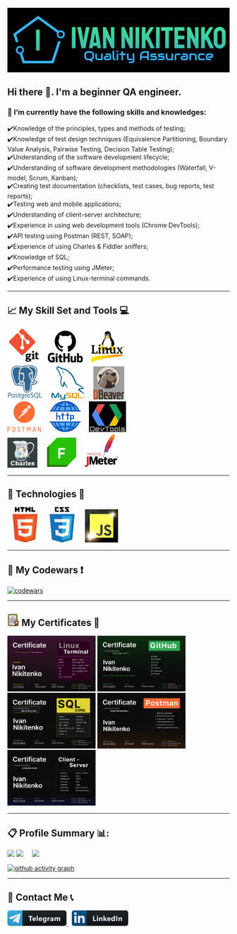 ![Logo](assets/header-logo.png)

## Hi there 👋. I'm a beginner QA engineer.
### 💎 I’m currently have the following skills and knowledges:
✔️Knowledge of the principles, types and methods of testing; <br>
✔️Knowledge of test design techniques (Equivalence Partitioning, Boundary Value Analysis, Pairwise Testing, Decision Table Testing); <br>
✔️Understanding of the software development lifecycle; <br>
✔️Understanding of software development methodologies (Waterfall, V-model, Scrum, Kanban); <br>
✔️Creating test documentation (checklists, test cases, bug reports, test reports); <br>
✔️Testing web and mobile applications; <br>
✔️Understanding оf client-server architecture; <br>
✔️Experience in using web development tools (Chrome DevTools); <br>
✔️API testing using Postman (REST, SOAP); <br>
✔️Experience of using Charles & Fiddler sniffers; <br>
✔️Knowledge of SQL; <br>
✔️Performance testing using JMeter; <br>
✔️Experience of using Linux-terminal commands.
____

## 📈 My Skill Set and Tools 💻
<img src="./assets/git2-logo.png" width=80> &nbsp;<img src="./assets/GitHub-Logo223.png" width=90> &nbsp; <img src="./assets/linux-operating-system-3.png" width=75> <br>
<img src="./assets/postgresql-icon.png" width=80> &nbsp; &nbsp; <img src="./assets/mysql-icon.png" width=76> &nbsp; &nbsp; <img src="./assets/dbeaver-logo-final-1.jpg" width=70 height=75> <br>
 <img src="./assets/postman1-logo.png" width=76> &nbsp; &nbsp; <img src="./assets/http-20.png" width=70> &nbsp; &nbsp; <img src="./assets/black-devtools-ready1.jpg" width=84>  &nbsp; <br>
<img src="./assets/CharlesProxy-logo1.png" width=68> &nbsp; &nbsp; <img src="./assets/Fiddler-Everywhere-Icon.png" width=70> &nbsp; &nbsp;<img src="./assets/jmeter_square.svg" width=78> <br>
_____

## 🚀 Technologies 📠
<img src="./assets/html5-logo.png" width=80> <img src="./assets/css3-logo-2.png" width=80> &nbsp; <img src="./assets/js-logo1.png" width=75>
_____

## 💎 My Codewars ❗
[![codewars](https://www.codewars.com/users/Ivan_Nikitenko/badges/large)](https://www.codewars.com/users/Ivan_Nikitenko)
_____
## <img src="./assets/certif17.png" width=27> My Certificates 💯
<a href="./certificates/Ivan_Nikitenko_Terminal.png"><img src="./certificates/Ivan_Nikitenko_Terminal.png" width=200></a>
<a href="./certificates/Ivan_Nikitenko_Git.png"><img src="./certificates/Ivan_Nikitenko_Git.png" width=200></a>
<a href="./certificates/Ivan_Nikitenko_SQL.png"><img src="./certificates/Ivan_Nikitenko_SQL.png" width=200></a>
<a href="./certificates/Ivan_Nikitenko_Postman.png"><img src="./certificates/Ivan_Nikitenko_Postman.png" width=200></a>
<a href="./certificates/Ivan_Nikitenko_CSA.png"><img src="./certificates/Ivan_Nikitenko_CSA.png" width=200></a> 

_____

## 📋 Profile Summary 📊:
![](https://github-profile-summary-cards.vercel.app/api/cards/profile-details?username=Ivan-Niki&theme=blue_green)
![](https://github-profile-summary-cards.vercel.app/api/cards/stats?username=Ivan-Niki&theme=blue_green) &nbsp; &nbsp; ![](https://github-profile-summary-cards.vercel.app/api/cards/productive-time?username=Ivan-Niki&theme=blue_green&utcOffset=+3.00)
<!--![](https://github-profile-summary-cards.vercel.app/api/cards/repos-per-language?username=Ivan-Niki&theme=blue_green)-->

[![github activity graph](https://github-readme-activity-graph.vercel.app/graph?username=Ivan-Niki&theme=react-dark)](https://github.com/ashutosh00710/github-readme-activity-graph)
____

## 💬 Contact Me 📞
<!--<p align="left"> <a href="https://www.linkedin.com/in/ivan-nikitenko-qa/" target="_blank" rel="noreferrer"> <picture> <source media="(prefers-color-scheme: dark)" srcset="undefined" /> <source media="(prefers-color-scheme: light)" srcset="https://raw.githubusercontent.com/danielcranney/readme-generator/main/public/icons/socials/linkedin.svg" /> <img src="https://raw.githubusercontent.com/danielcranney/readme-generator/main/public/icons/socials/linkedin.svg" width="32" height="32" /></picture> </a> <a href="https://t.me/man_Ivan" target="_blank" rel="noreferrer"> <img src="assets/telegram-logo-5.png" width="34" height="32" /> </picture> </a> </p> <br> -->
<a href="https://t.me/man_Ivan" target="_blank" rel="noreferrer"> <img src="assets/telegram-button-icon1.png" height="35" /> </a> &nbsp; <a href="https://www.linkedin.com/in/ivan-nikitenko-qa/" target="_blank" rel="noreferrer"> <img src="assets/linkedin_button_icon.png" height="35" /> </a>


<!--
**Ivan-Niki/Ivan-Niki** is a ✨ _special_ ✨ repository because its `README.md` (this file) appears on your GitHub profile.

Here are some ideas to get you started:

- 🔭 I’m currently working on ...
- 🌱 I’m currently learning ...
- 👯 I’m looking to collaborate on ...
- 🤔 I’m looking for help with ...
- 💬 Ask me about ...
- 📫 How to reach me: ...
- 😄 Pronouns: ...
- ⚡ Fun fact: ...
-->
